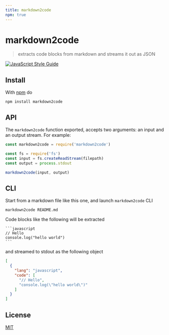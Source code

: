 ```yaml
---
title: markdown2code
npm: true
---
```

# markdown2code

> extracts code blocks from markdown and streams it out as JSON

[![JavaScript Style Guide](https://img.shields.io/badge/code_style-standard-brightgreen.svg)](https://standardjs.com)

## Install

With [npm](https://www.npmjs.com/) do

```
npm install markdown2code
```

## API

The `markdown2code` function exported, accepts two arguments: an input
and an output stream. For example:

```javascript
const markdown2code = require('markdown2code')

const fs = require('fs')
const input = fs.createReadStream(filepath)
const output = process.stdout

markdown2code(input, output)
```

## CLI

Start from a markdown file like this one, and launch `markdown2code` CLI

```
markdown2code README.md
```

Code blocks like the following will be extracted

    ```javascript
    // Hello
    console.log("hello world")
    ```

and streamed to stdout as the following object

```json
[
  {
    "lang": "javascript",
    "code": [
      "// Hello",
      "console.log(\"hello world\")"
    ]
  }
]
```

## License

[MIT](http://g14n.info/mit-license/)

